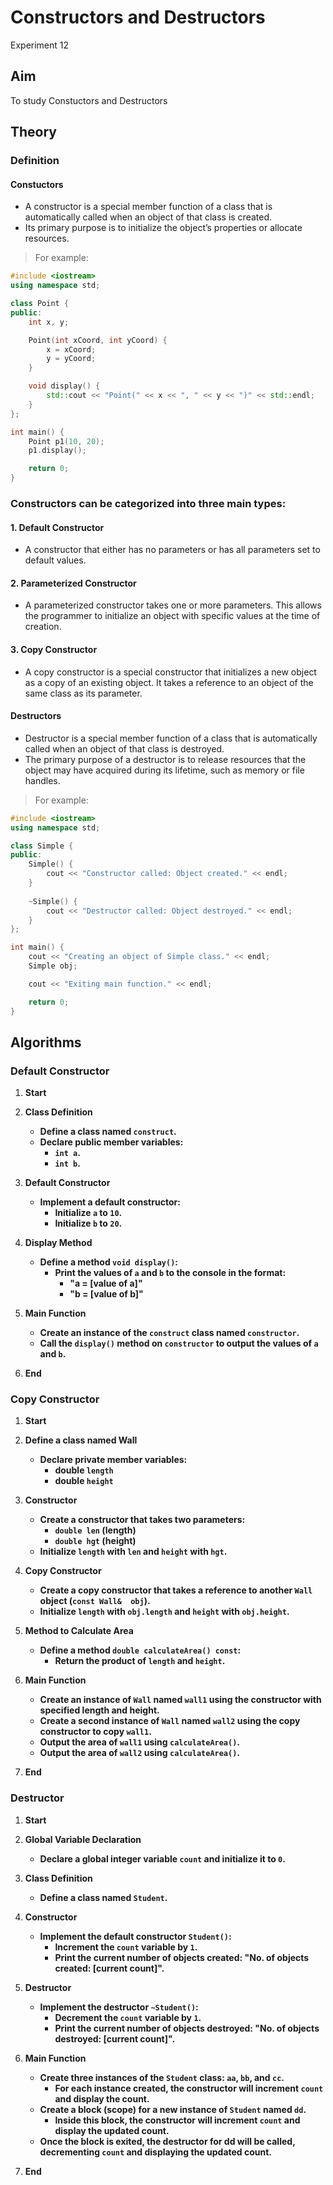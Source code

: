 # Constructors and Destructors
Experiment 12
## Aim 
To study Constuctors and Destructors

## Theory
### Definition
#### Constuctors
- A constructor is a special member function of a class that is automatically called when an object of that class is created.
- Its primary purpose is to initialize the object’s properties or allocate resources.
> For example:
```cpp
#include <iostream>
using namespace std;

class Point {
public:
    int x, y;

    Point(int xCoord, int yCoord) {
        x = xCoord;
        y = yCoord;
    }

    void display() {
        std::cout << "Point(" << x << ", " << y << ")" << std::endl;
    }
};

int main() {
    Point p1(10, 20);
    p1.display();

    return 0;
}

```
### Constructors can be categorized into three main types:

#### 1. Default Constructor
- A constructor that either has no parameters or has all parameters set to default values.
#### 2. Parameterized Constructor
- A parameterized constructor takes one or more parameters. This allows the programmer to initialize an object with specific values at the time of creation.
#### 3. Copy Constructor
- A copy constructor is a special constructor that initializes a new object as a copy of an existing object. It takes a reference to an object of the same class as its parameter.

#### Destructors
- Destructor is a special member function of a class that is automatically called when an object of that class is destroyed.
- The primary purpose of a destructor is to release resources that the object may have acquired during its lifetime, such as memory or file handles.
> For example:
```cpp
#include <iostream>
using namespace std;

class Simple {
public:
    Simple() {
        cout << "Constructor called: Object created." << endl;
    }
    
    ~Simple() {
        cout << "Destructor called: Object destroyed." << endl;
    }
};

int main() {
    cout << "Creating an object of Simple class." << endl;
    Simple obj;

    cout << "Exiting main function." << endl;

    return 0;
}

```

## Algorithms
### Default Constructor

1. **Start**

2. **Class Definition**
   - **Define a class named `construct`.**
   - **Declare public member variables:**
     - **`int a`.**
     - **`int b`.**

3. **Default Constructor**
   - **Implement a default constructor:**
     - **Initialize `a` to `10`.**
     - **Initialize `b` to `20`.**

4. **Display Method**
   - **Define a method `void display()`:**
     - **Print the values of `a` and `b` to the console in the format:**
       - **"a = [value of a]"**
       - **"b = [value of b]"**

5. **Main Function**
   - **Create an instance of the `construct` class named `constructor`.**
   - **Call the `display()` method on `constructor` to output the values of `a` and `b`.**

6. **End**


### Copy Constructor

1. **Start**

2. **Define a class named Wall**
   - **Declare private member variables:**
     - **double `length`**
     - **double `height`**
  
3. **Constructor**
   - **Create a constructor that takes two parameters:**
     - **`double len` (length)**
     - **`double hgt` (height)**
   - **Initialize `length` with `len` and `height` with `hgt`.**
  
4. **Copy Constructor**
   - **Create a copy constructor that takes a reference to another `Wall` object (`const Wall& 
     obj`).**
   - **Initialize `length` with `obj.length` and `height` with `obj.height`.**
  
5. **Method to Calculate Area**
   - **Define a method `double calculateArea() const`:**
     - **Return the product of `length` and `height`.**
    
5. **Main Function**
   - **Create an instance of `Wall` named `wall1` using the constructor with specified length 
     and height.**
   - **Create a second instance of `Wall` named `wall2` using the copy constructor to copy 
     `wall1`.**
   - **Output the area of `wall1` using `calculateArea()`.**
   - **Output the area of `wall2` using `calculateArea()`.**

6. **End**


### Destructor

1. **Start**

2. **Global Variable Declaration**
   - **Declare a global integer variable `count` and initialize it to `0`.**

3. **Class Definition**
   - **Define a class named `Student`.**

4. **Constructor**
   - **Implement the default constructor `Student()`:**
     - **Increment the `count` variable by `1`.**
     - **Print the current number of objects created: "No. of objects created: [current
       count]".**

5. **Destructor**
   - **Implement the destructor `~Student()`:**
     - **Decrement the `count` variable by `1`.**
     - **Print the current number of objects destroyed: "No. of objects destroyed: [current 
       count]".**

6. **Main Function**
   - **Create three instances of the `Student` class: `aa`, `bb`, and `cc`.**
     - **For each instance created, the constructor will increment `count` and display the 
       count.**
   - **Create a block (scope) for a new instance of `Student` named `dd`.**
     - **Inside this block, the constructor will increment `count` and display the updated 
       count.**
   - **Once the block is exited, the destructor for dd will be called, decrementing `count` 
     and displaying the updated count.**

7. **End**
